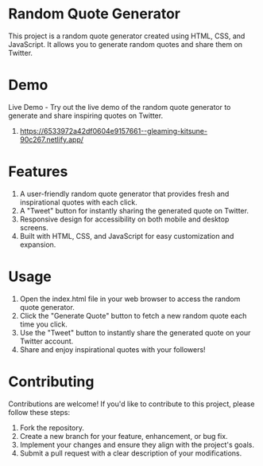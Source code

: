 # Random Quote Generator

This project is a random quote generator created using HTML, CSS, and JavaScript. It allows you to generate random quotes and share them on Twitter.

# Demo

Live Demo - Try out the live demo of the random quote generator to generate and share inspiring quotes on Twitter.
1) https://6533972a42df0604e9157661--gleaming-kitsune-90c267.netlify.app/

# Features

1) A user-friendly random quote generator that provides fresh and inspirational quotes with each click.
2) A "Tweet" button for instantly sharing the generated quote on Twitter.
3) Responsive design for accessibility on both mobile and desktop screens.
4) Built with HTML, CSS, and JavaScript for easy customization and expansion.

# Usage

1) Open the index.html file in your web browser to access the random quote generator.
2) Click the "Generate Quote" button to fetch a new random quote each time you click.
3) Use the "Tweet" button to instantly share the generated quote on your Twitter account.
4) Share and enjoy inspirational quotes with your followers!

# Contributing
Contributions are welcome! If you'd like to contribute to this project, please follow these steps:

1) Fork the repository.
2) Create a new branch for your feature, enhancement, or bug fix.
3) Implement your changes and ensure they align with the project's goals.
4) Submit a pull request with a clear description of your modifications.

